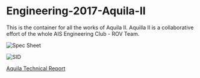 # Engineering-2017-Aquila-II
This is the container for all the works of Aquila II. Aquilla II is a collaborative effort of the whole AIS Engineering Club - ROV Team.

![Spec Sheet](https://raw.githubusercontent.com/lazypanda10117/Engineering-2017-Aquila-II/master/Report/Company%20Spec%20Sheet.png)

![SID](https://github.com/lazypanda10117/Engineering-2017-Aquila-II/raw/master/Report/System%20Integrated%20Diagram.jpg)


[Aquila Technical Report](https://docs.google.com/viewer?url=https://github.com/lazypanda10117/Engineering-2017-Aquila-II/raw/master/Report/ROV%20Report.pdf)
